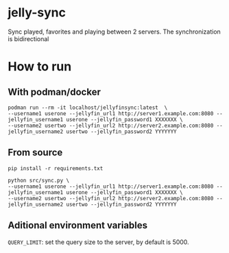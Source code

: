 # jelly-sync

Sync played, favorites and playing between 2 servers. The synchronization is bidirectional



# How to run

## With podman/docker

```
podman run --rm -it localhost/jellyfinsync:latest  \
--username1 userone --jellyfin_url1 http://server1.example.com:8080 --jellyfin_username1 userone --jellyfin_password1 XXXXXXX \
--username2 usertwo --jellyfin_url2 http://server2.example.com:8080 --jellyfin_username2 usertwo --jellyfin_password2 YYYYYYY
```

## From source

```
pip install -r requirements.txt

python src/sync.py \
--username1 userone --jellyfin_url1 http://server1.example.com:8080 --jellyfin_username1 userone --jellyfin_password1 XXXXXXX \
--username2 usertwo --jellyfin_url2 http://server2.example.com:8080 --jellyfin_username2 usertwo --jellyfin_password2 YYYYYYY
```

## Aditional environment variables

`QUERY_LIMIT`: set the query size to the server, by default is 5000.
